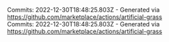 Commits: 2022-12-30T18:48:25.803Z - Generated via https://github.com/marketplace/actions/artificial-grass
<br>
Commits: 2022-12-30T18:48:25.803Z - Generated via https://github.com/marketplace/actions/artificial-grass
<br>
